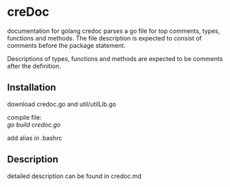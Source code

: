 # creDoc
documentation for golang
credoc parses a go file for top comments, types, functions and methods.
The file description is expected to consist of comments before the package statement.

Descriptions of types, functions and methods are expected to be comments after the definition.

## Installation
download credoc.go and util/utilLib.go

compile file:     
*go build credoc.go*

add alias in .bashrc

## Description
detailed description can be found in credoc.md
